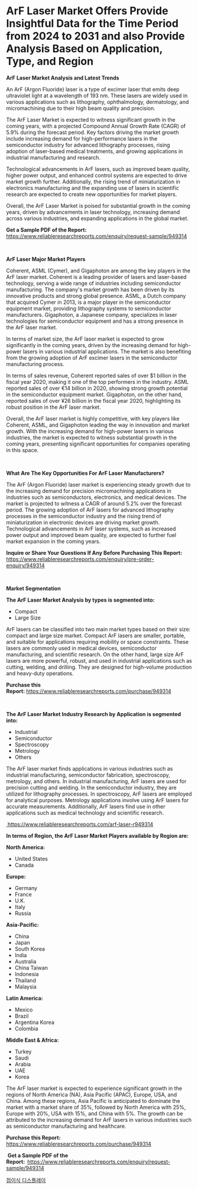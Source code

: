 <p><h1>ArF Laser Market Offers Provide Insightful Data for the Time Period from 2024 to 2031 and also Provide Analysis Based on Application, Type, and Region</h1></p><p><strong>ArF Laser Market Analysis and Latest Trends</strong></p>
<p><p>An ArF (Argon Fluoride) laser is a type of excimer laser that emits deep ultraviolet light at a wavelength of 193 nm. These lasers are widely used in various applications such as lithography, ophthalmology, dermatology, and micromachining due to their high beam quality and precision.</p><p>The ArF Laser Market is expected to witness significant growth in the coming years, with a projected Compound Annual Growth Rate (CAGR) of 5.9% during the forecast period. Key factors driving the market growth include increasing demand for high-performance lasers in the semiconductor industry for advanced lithography processes, rising adoption of laser-based medical treatments, and growing applications in industrial manufacturing and research.</p><p>Technological advancements in ArF lasers, such as improved beam quality, higher power output, and enhanced control systems are expected to drive market growth further. Additionally, the rising trend of miniaturization in electronics manufacturing and the expanding use of lasers in scientific research are expected to create new opportunities for market players.</p><p>Overall, the ArF Laser Market is poised for substantial growth in the coming years, driven by advancements in laser technology, increasing demand across various industries, and expanding applications in the global market.</p></p>
<p><strong>Get a Sample PDF of the Report:&nbsp;</strong> <a href="https://www.reliableresearchreports.com/enquiry/request-sample/949314">https://www.reliableresearchreports.com/enquiry/request-sample/949314</a></p>
<p>&nbsp;</p>
<p><strong>ArF Laser Major Market Players</strong></p>
<p><p>Coherent, ASML (Cymer), and Gigaphoton are among the key players in the ArF laser market. Coherent is a leading provider of lasers and laser-based technology, serving a wide range of industries including semiconductor manufacturing. The company's market growth has been driven by its innovative products and strong global presence. ASML, a Dutch company that acquired Cymer in 2013, is a major player in the semiconductor equipment market, providing lithography systems to semiconductor manufacturers. Gigaphoton, a Japanese company, specializes in laser technologies for semiconductor equipment and has a strong presence in the ArF laser market.</p><p>In terms of market size, the ArF laser market is expected to grow significantly in the coming years, driven by the increasing demand for high-power lasers in various industrial applications. The market is also benefiting from the growing adoption of ArF excimer lasers in the semiconductor manufacturing process.</p><p>In terms of sales revenue, Coherent reported sales of over $1 billion in the fiscal year 2020, making it one of the top performers in the industry. ASML reported sales of over €14 billion in 2020, showing strong growth potential in the semiconductor equipment market. Gigaphoton, on the other hand, reported sales of over ¥26 billion in the fiscal year 2020, highlighting its robust position in the ArF laser market.</p><p>Overall, the ArF laser market is highly competitive, with key players like Coherent, ASML, and Gigaphoton leading the way in innovation and market growth. With the increasing demand for high-power lasers in various industries, the market is expected to witness substantial growth in the coming years, presenting significant opportunities for companies operating in this space.</p></p>
<p>&nbsp;</p>
<p><strong>What Are The Key Opportunities For ArF Laser Manufacturers?</strong></p>
<p><p>The ArF (Argon Fluoride) laser market is experiencing steady growth due to the increasing demand for precision micromachining applications in industries such as semiconductors, electronics, and medical devices. The market is projected to witness a CAGR of around 5.2% over the forecast period. The growing adoption of ArF lasers for advanced lithography processes in the semiconductor industry and the rising trend of miniaturization in electronic devices are driving market growth. Technological advancements in ArF laser systems, such as increased power output and improved beam quality, are expected to further fuel market expansion in the coming years.</p></p>
<p><strong>Inquire or Share Your Questions If Any Before Purchasing This Report:</strong> <a href="https://www.reliableresearchreports.com/enquiry/pre-order-enquiry/949314">https://www.reliableresearchreports.com/enquiry/pre-order-enquiry/949314</a></p>
<p>&nbsp;</p>
<p><strong>Market Segmentation</strong></p>
<p><strong>The ArF Laser Market Analysis by types is segmented into:</strong></p>
<p><ul><li>Compact</li><li>Large Size</li></ul></p>
<p><p>ArF lasers can be classified into two main market types based on their size: compact and large size market. Compact ArF lasers are smaller, portable, and suitable for applications requiring mobility or space constraints. These lasers are commonly used in medical devices, semiconductor manufacturing, and scientific research. On the other hand, large size ArF lasers are more powerful, robust, and used in industrial applications such as cutting, welding, and drilling. They are designed for high-volume production and heavy-duty operations.</p></p>
<p><strong>Purchase this Report:&nbsp;</strong><a href="https://www.reliableresearchreports.com/purchase/949314">https://www.reliableresearchreports.com/purchase/949314</a></p>
<p>&nbsp;</p>
<p><strong>The ArF Laser Market Industry Research by Application is segmented into:</strong></p>
<p><ul><li>Industrial</li><li>Semiconductor</li><li>Spectroscopy</li><li>Metrology</li><li>Others</li></ul></p>
<p><p>The ArF laser market finds applications in various industries such as industrial manufacturing, semiconductor fabrication, spectroscopy, metrology, and others. In industrial manufacturing, ArF lasers are used for precision cutting and welding. In the semiconductor industry, they are utilized for lithography processes. In spectroscopy, ArF lasers are employed for analytical purposes. Metrology applications involve using ArF lasers for accurate measurements. Additionally, ArF lasers find use in other applications such as medical technology and scientific research.</p></p>
<p><a href="https://www.reliableresearchreports.com/arf-laser-r949314">&nbsp;https://www.reliableresearchreports.com/arf-laser-r949314</a></p>
<p><strong>In terms of Region, the ArF Laser Market Players available by Region are:</strong></p>
<p>
    <p> <strong> North America: </strong>
        <ul>
            <li>United States</li>
            <li>Canada</li>
        </ul>
        </p> 
    <p> <strong> Europe: </strong>
        <ul>
            <li>Germany</li>
            <li>France</li>
            <li>U.K.</li>
            <li>Italy</li>
            <li>Russia</li>
        </ul>
        </p> 
    <p> <strong> Asia-Pacific: </strong>
        <ul>
            <li>China</li>
            <li>Japan</li>
            <li>South Korea</li>
            <li>India</li>
            <li>Australia</li>
            <li>China Taiwan</li>
            <li>Indonesia</li>
            <li>Thailand</li>
            <li>Malaysia</li>
        </ul>
        </p> 
    <p> <strong> Latin America: </strong>
        <ul>
            <li>Mexico</li>
            <li>Brazil</li>
            <li>Argentina Korea</li>
            <li>Colombia</li>
        </ul>
        </p> 
    <p> <strong> Middle East & Africa: </strong>
        <ul>
            <li>Turkey</li>
            <li>Saudi</li>
            <li>Arabia</li>
            <li>UAE</li>
            <li>Korea</li>
        </ul>
    </p>
    </p>
<p><p>The ArF laser market is expected to experience significant growth in the regions of North America (NA), Asia Pacific (APAC), Europe, USA, and China. Among these regions, Asia Pacific is anticipated to dominate the market with a market share of 35%, followed by North America with 25%, Europe with 20%, USA with 15%, and China with 5%. The growth can be attributed to the increasing demand for ArF lasers in various industries such as semiconductor manufacturing and healthcare.</p></p>
<p><strong>Purchase this Report: </strong><a href="https://www.reliableresearchreports.com/purchase/949314">https://www.reliableresearchreports.com/purchase/949314</a></p>
<p>&nbsp;<strong>Get a Sample PDF of the Report:&nbsp;&nbsp;</strong><a href="https://www.reliableresearchreports.com/enquiry/request-sample/949314">https://www.reliableresearchreports.com/enquiry/request-sample/949314</a></p>
<p><strong></strong></p>
<p><p><a href="https://github.com/jntpkh496620/Market-Research-Report-List-1/blob/main/332791629971.md">접이식 디스플레이</a></p></p>